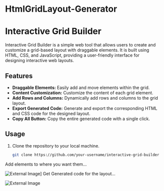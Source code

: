 # HtmlGridLayout-Generator
# Interactive Grid Builder

Interactive Grid Builder is a simple web tool that allows users to create and customize a grid-based layout with draggable elements. It is built using HTML, CSS, and JavaScript, providing a user-friendly interface for designing interactive web layouts.

## Features

- **Draggable Elements:** Easily add and move elements within the grid.
- **Content Customization:** Customize the content of each grid element.
- **Add Rows and Columns:** Dynamically add rows and columns to the grid layout.
- **Export Generated Code:** Generate and export the corresponding HTML and CSS code for the designed layout.
- **Copy All Button:** Copy the entire generated code with a single click.

## Usage

1. Clone the repository to your local machine.
   ```bash
   git clone https://github.com/your-username/interactive-grid-builder.git


Add elements to where you want them...

![External Image](https://raw.githubusercontent.com/kai9987kai/HtmlGridLayout-Generator/main/Screenshot%202023-12-19%20193610.png)]
Get Generated code for the layout...

![External Image]([https://example.com/path/to/your/image.jpg](https://raw.githubusercontent.com/kai9987kai/HtmlGridLayout-Generator/main/Screenshot%202023-12-19%20193700.png)https://raw.githubusercontent.com/kai9987kai/HtmlGridLayout-Generator/main/Screenshot%202023-12-19%20193700.png)

